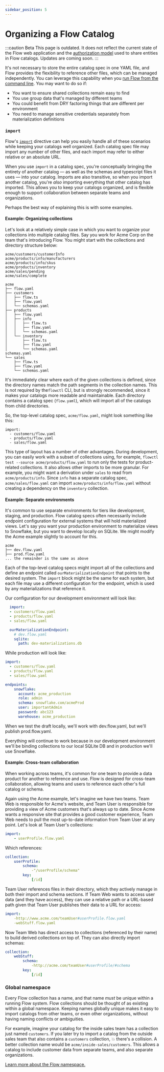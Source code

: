 ```yaml
---
sidebar_position: 5
---
```

# Organizing a Flow Catalog

:::caution Beta
This page is outdated. It does not reflect the current state of the Flow web application and the
[authorization model](./authentication.md) used to share
entities in Flow catalogs. Updates are coming soon.
:::

It's not necessary to store the entire catalog spec in one YAML file, and Flow provides the flexibility to reference other files, which can be managed independently.
You can leverage this capability when you [run Flow from the command line](../concepts/flowctl.md). You may want to do so if:

* You want to ensure shared collections remain easy to find
* You use group data that's managed by different teams
* You could benefit from DRY factoring things that are different per environment
* You need to manage sensitive credentials separately from materialization definitions

### `import`

Flow's [`import`](../concepts/import.md) directive can help you easily handle all of these scenarios while keeping your catalogs well organized. Each catalog spec file may import any number of other files, and each import may refer to either relative or an absolute URL.

When you use `import` in a catalog spec, you're conceptually bringing the entirety of another catalog — as well as the schemas and typescript files it uses — into your catalog. Imports are also transitive, so when you import another catalog, you're _also_ importing everything that other catalog has imported. This allows you to keep your catalogs organized, and is flexible enough to support collaboration between separate teams and organizations.

Perhaps the best way of explaining this is with some examples.

#### Example: Organizing collections

Let's look at a relatively simple case in which you want to organize your collections into multiple catalog files. Say you work for Acme Corp on the team that's introducing Flow. You might start with the collections and directory structure below:

```
acme/customers/customerInfo
acme/products/info/manufacturers
acme/products/info/skus
acme/products/inventory
acme/sales/pending
acme/sales/complete
```

```
acme
├── flow.yaml
├── customers
│   ├── flow.ts
│   ├── flow.yaml
│   └── schemas.yaml
├── products
│   ├── flow.yaml
│   ├── info
│   │   ├── flow.ts
│   │   ├── flow.yaml
│   │   └── schemas.yaml
│   └── inventory
│       ├── flow.ts
│       ├── flow.yaml
│       └── schemas.yaml
schemas.yaml
└── sales
    ├── flow.ts
    ├── flow.yaml
    └── schemas.yaml
```

It's immediately clear where each of the given collections is defined, since the directory names match the path segments in the collection names. This is not required by the`flowctl` CLI, but is strongly recommended, since it makes your catalogs more readable and maintainable. Each directory contains a catalog spec (`flow.yaml`), which will import all of the catalogs from child directories.

So, the top-level catalog spec, `acme/flow.yaml`, might look something like this:

```
import:
  - customers/flow.yaml
  - products/flow.yaml
  - sales/flow.yaml
```

This type of layout has a number of other advantages. During development, you can easily work with a subset of collections using, for example, `flowctl test --source acme/products/flow.yaml` to run only the tests for product-related collections. It also allows other imports to be more granular. For example, you might want a derivation under `sales` to read from `acme/products/info`. Since `info` has a separate catalog spec, `acme/sales/flow.yaml` can import `acme/products/info/flow.yaml` without creating a dependency on the `inventory` collection.

#### Example: Separate environments

It's common to use separate environments for tiers like development, staging, and production. Flow catalog specs often necessarily include endpoint configuration for external systems that will hold materialized views. Let's say you want your production environment to materialize views to Snowflake, but you want to develop locally on SQLite. We might modify the Acme example slightly to account for this.

```
acme
├── dev.flow.yaml
├── prod.flow.yaml
... the remainder is the same as above
```

Each of the top-level catalog specs might import all of the collections and define an endpoint called `ourMaterializationEndpoint` that points to the desired system. The `import` block might be the same for each system, but each file may use a different configuration for the endpoint, which is used by any materializations that reference it.

Our configuration for our development environment will look like:

```yaml title="dev.flow.yaml"
  import:
  - customers/flow.yaml
  - products/flow.yaml
  - sales/flow.yaml

  ourMaterializationEndpoint:
    # dev.flow.yaml
    sqlite:
      path: dev-materializations.db
```

While production will look like:

```yaml title="prod.flow.yaml"
import:
  - customers/flow.yaml
  - products/flow.yaml
  - sales/flow.yaml

endpoints:
    snowflake:
      account: acme_production
      role: admin
      schema: snowflake.com/acmeProd
      user: importantAdmin
      password: abc123
      warehouse: acme_production
```

When we test the draft locally, we'll work with dev.flow.yaml, but we'll publish prod.flow.yaml.

Everything will continue to work because in our development environment we'll be binding collections to our local SQLite DB and in production we'll use Snowflake.

#### Example: Cross-team collaboration

When working across teams, it's common for one team to provide a data product for another to reference and use. Flow is designed for cross-team collaboration, allowing teams and users to reference each other's full catalog or schema. &#x20;

Again using the Acme example, let's imagine we have two teams. Team Web is responsible for Acme's website, and Team User is responsible for providing a view of Acme customers that's always up to date. Since Acme wants a responsive site that provides a good customer experience, Team Web needs to pull the most up-to-date information from Team User at any point. Let's look at Team User's collections:

```yaml title="teamUser.flow.yaml"
import:
    - userProfile.flow.yaml
```

Which references:

```yaml title="userProfile.flow.yaml"
collection:
    userProfile:
        schema:
            -"/userProfile/schema"
        key:
            [/id]
```

Team User references files in their directory, which they actively manage in both their import and schema sections. If Team Web wants to access user data (and they have access), they can use a relative path or a URL-based path given that Team User publishes their data to a URL for access:

```yaml title="teamWeb.flow.yaml"
import:
    -http://www.acme.com/teamUser#userProfile.flow.yaml
    -webStuff.flow.yaml
```

Now Team Web has direct access to collections (referenced by their name) to build derived collections on top of. They can also directly import schemas:

```yaml title="webStuff.flow.yaml"
collection:
    webStuff:
        schema:
            -http://acme.com/teamUser#userProfile/#schema
        key:
            [/id]
```

### Global namespace

Every Flow collection has a name, and that name _must_ be unique within a running Flow system. Flow collections should be thought of as existing within a global namespace. Keeping names globally unique makes it easy to import catalogs from other teams, or even other organizations, without having naming conflicts or ambiguities.

For example, imagine your catalog for the inside sales team has a collection just named `customers`. If you later try to import a catalog from the outside sales team that also contains a `customers` collection, 💥 there's a collision. A better collection name would be `acme/inside-sales/customers`. This allows a catalog to include customer data from separate teams, and also separate organizations.

[Learn more about the Flow namespace.](../concepts/catalogs.md#namespace)
